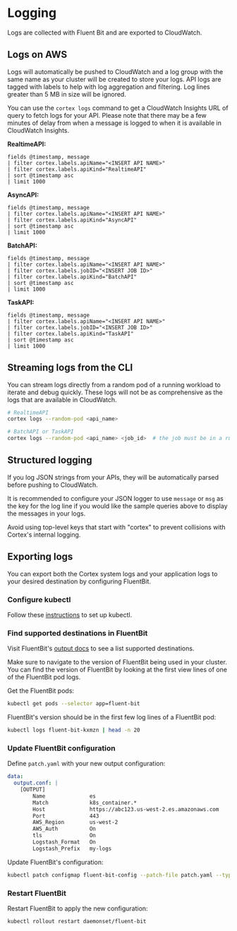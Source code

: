 # Logging

Logs are collected with Fluent Bit and are exported to CloudWatch.

## Logs on AWS

Logs will automatically be pushed to CloudWatch and a log group with the same name as your cluster will be created to store your logs. API logs are tagged with labels to help with log aggregation and filtering. Log lines greater than 5 MB in size will be ignored.

You can use the `cortex logs` command to get a CloudWatch Insights URL of query to fetch logs for your API. Please note that there may be a few minutes of delay from when a message is logged to when it is available in CloudWatch Insights.

**RealtimeAPI:**

```text
fields @timestamp, message
| filter cortex.labels.apiName="<INSERT API NAME>"
| filter cortex.labels.apiKind="RealtimeAPI"
| sort @timestamp asc
| limit 1000
```

**AsyncAPI:**

```text
fields @timestamp, message
| filter cortex.labels.apiName="<INSERT API NAME>"
| filter cortex.labels.apiKind="AsyncAPI"
| sort @timestamp asc
| limit 1000
```

**BatchAPI:**

```text
fields @timestamp, message
| filter cortex.labels.apiName="<INSERT API NAME>"
| filter cortex.labels.jobID="<INSERT JOB ID>"
| filter cortex.labels.apiKind="BatchAPI"
| sort @timestamp asc
| limit 1000
```

**TaskAPI:**

```text
fields @timestamp, message
| filter cortex.labels.apiName="<INSERT API NAME>"
| filter cortex.labels.jobID="<INSERT JOB ID>"
| filter cortex.labels.apiKind="TaskAPI"
| sort @timestamp asc
| limit 1000
```

## Streaming logs from the CLI

You can stream logs directly from a random pod of a running workload to iterate and debug quickly. These logs will not be as comprehensive as the logs that are available in CloudWatch.

```bash
# RealtimeAPI
cortex logs --random-pod <api_name>

# BatchAPI or TaskAPI
cortex logs --random-pod <api_name> <job_id>  # the job must be in a running state
```

## Structured logging

If you log JSON strings from your APIs, they will be automatically parsed before pushing to CloudWatch.

It is recommended to configure your JSON logger to use `message` or `msg` as the key for the log line if you would like the sample queries above to display the messages in your logs.

Avoid using top-level keys that start with "cortex" to prevent collisions with Cortex's internal logging.

## Exporting logs

You can export both the Cortex system logs and your application logs to your desired destination by configuring FluentBit.

### Configure kubectl

Follow these [instructions](../../clusters/advanced/kubectl.md) to set up kubectl.

### Find supported destinations in FluentBit

Visit FluentBit's [output docs](https://docs.fluentbit.io/manual/concepts/data-pipeline/output) to see a list supported destinations.

Make sure to navigate to the version of FluentBit being used in your cluster. You can find the version of FluentBit by looking at the first view lines of one of the FluentBit pod logs.

Get the FluentBit pods:

```bash
kubectl get pods --selector app=fluent-bit
```

FluentBit's version should be in the first few log lines of a FluentBit pod:

```bash
kubectl logs fluent-bit-kxmzn | head -n 20
```

### Update FluentBit configuration

Define `patch.yaml` with your new output configuration:

```yaml
data:
  output.conf: |
    [OUTPUT]
        Name              es
        Match             k8s_container.*
        Host              https://abc123.us-west-2.es.amazonaws.com
        Port              443
        AWS_Region        us-west-2
        AWS_Auth          On
        tls               On
        Logstash_Format   On
        Logstash_Prefix   my-logs
```

Update FluentBit's configuration:

```bash
kubectl patch configmap fluent-bit-config --patch-file patch.yaml --type merge
```

### Restart FluentBit

Restart FluentBit to apply the new configuration:

```bash
kubectl rollout restart daemonset/fluent-bit
```
